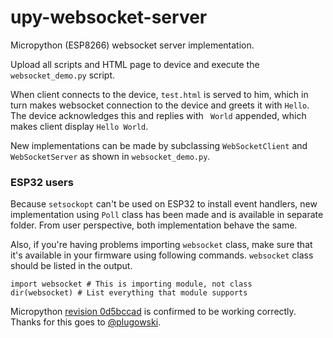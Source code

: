 # upy-websocket-server
Micropython (ESP8266) websocket server implementation.

Upload all scripts and HTML page to device and execute the `websocket_demo.py` script.

When client connects to the device, `test.html` is served to him, which in turn makes websocket connection to the device and greets it with `Hello`. The device acknowledges this and replies with ` World` appended, which makes client display `Hello World`.

New implementations can be made by subclassing `WebSocketClient` and `WebSocketServer` as shown in `websocket_demo.py`.

### ESP32 users
Because `setsockopt` can't be used on ESP32 to install event handlers, new implementation using `Poll` class has been made and is available in separate folder. From user perspective, both implementation behave the same. 

Also, if you're having problems importing `websocket` class, make sure that it's available in your firmware using following commands. `websocket` class should be listed in the output. 
```
import websocket # This is importing module, not class
dir(websocket) # List everything that module supports
```

Micropython [revision 0d5bccad](https://github.com/micropython/micropython/commit/0d5bccad) is confirmed to be working correctly.
Thanks for this goes to [@plugowski](https://github.com/plugowski).
